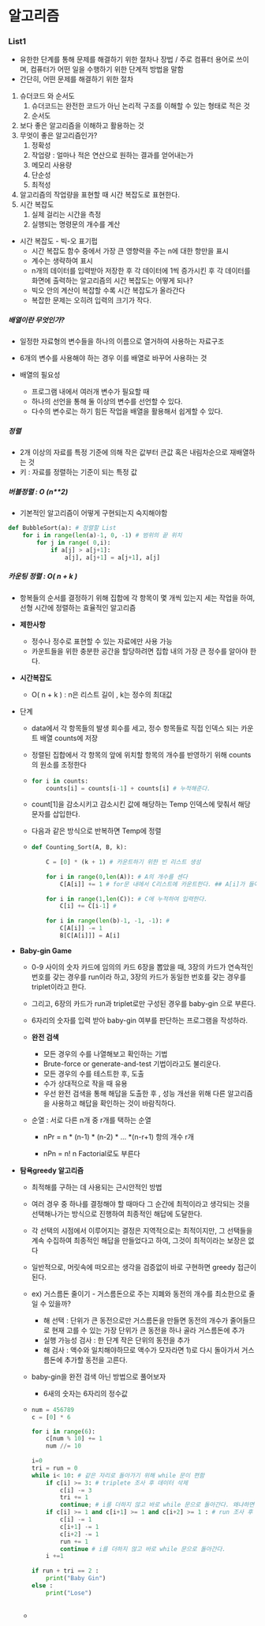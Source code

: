 # 알고리즘

### List1

- 유한한 단계를 통해 문제를 해결하기 위한 절차나 장법 / 주로 컴퓨터 용어로 쓰이며, 컴퓨터가 어떤 일을 수행하기 위한 단계적 방법을 말함
- 간단히, 어떤 문제를 해결하기 위한 절차



1. 슈더코드 와 순서도
   1. 슈더코드는 완전한 코드가 아닌 논리적 구조를 이해할 수 있는 형태로 적은 것
   2. 순서도
2. 보다 좋은 알고리즘을 이해하고 활용하는 것
3. 무엇이 좋은 알고리즘인가?
   1. 정확성 
   2. 작업량 : 얼마나 적은 연산으로 원하는 결과를 얻어내는가
   3. 메모리 사용량
   4. 단순성
   5. 최적성
4. 알고리즘의 작업량을 표현할 때 시간 복잡도로 표현한다.
5. 시간 복잡도
   1. 실제 걸리는 시간을 측정
   2. 실행되는 명령문의 개수를 계산



- 시간 복잡도 - 빅-오 표기펍
  - 시간 복잡도 함수 중에서 가장 큰 영향력을 주는 n에 대한 항만을 표시
  - 계수는 생략하여 표시
  - n개의 데이터를 입력받아 저장한 후 각 데이터에 1씩 증가시킨 후 각 데이터를 화면에 출력하는 알고리즘의 시간 복잡도는 어떻게 되나?
  - 빅오 안의 계산이 복잡할 수록 시간 복잡도가 올라간다
  - 복잡한 문제는 오히려 입력의 크기가 작다.



##### 배열이란 무엇인가?

- 일정한 자료형의 변수들을 하나의 이름으로 열거하여 사용하는 자료구조
- 6개의 변수를 사용해야 하는 경우 이를 배열로 바꾸어 사용하는 것



- 배열의 필요성
  - 프로그램 내에서 여러개 변수가 필요할 때
  - 하나의 선언을 통해 둘 이상의 변수를 선언할 수 있다.
  - 다수의 변수로는 하기 힘든 작업을 배열을 활용해서 쉽게할 수 있다.





##### 정렬

- 2개 이상의 자료를 특정 기준에 의해 작은 값부터 큰값 혹은 내림차순으로 재배열하는 것
- 키 : 자료를 정렬하는 기준이 되는 특정 값



##### 버블정렬 : O (n**2)

- 기본적인 알고리즘이 어떻게 구현되는지 숙지해야함 

```python
def BubbleSort(a): # 정렬할 List
	for i in range(len(a)-1, 0, -1) # 범위의 끝 위치
		for j in range( 0,i):
            if a[j] > a[j+1]:
                a[j], a[j+1] = a[j+1], a[j]
```



##### 카운팅 정렬 : O( n + k )

- 항복들의 순서를 결정하기 위해 집합에 각 항목이 몇 개씩 있는지 세는 작업을 하여, 선형 시간에 정렬하는 효율적인 알고리즘

- **제한사항** 

  - 정수나 정수로 표현할 수 있는 자료에만 사용 가능
  - 카운트들을 위한 충분한 공간을 할당하려면 집합 내의 가장 큰 정수를 알아야 한다.

- **시간복잡도**

  - O( n + k ) : n은 리스트 길이 , k는 정수의 최대값

- 단계

  - data에서 각 항목들의 발생 회수를 세고, 정수 항목들로 직접 인덱스 되는 카운트 배열 counts에 저장

  - 정렬된 집합에서 각 항목의 앞에 위치할 항목의 개수를 반영하기 위해 counts의 원소를 조정한다

  - ```python
    for i in counts:
        counts[i] = counts[i-1] + counts[i] # 누적해준다.
    ```

  - count[1]을 감소시키고 감소시킨 값에 해당하는 Temp 인덱스에 맞춰서 해당 문자를 삽입한다.

  - 다음과 같은 방식으로 반복하면 Temp에 정렬

  - ```python
    def Counting_Sort(A, B, k):
        
        C = [0] * (k + 1) # 카운트하기 위한 빈 리스트 생성
        
        for i in range(0,len(A)): # A의 개수를 센다
            C[A[i]] += 1 # for문 내에서 C리스트에 카운트한다. ## A[i]가 들어간 이유는 인덱스 값과 A리스트의 값과 맞춰줘야하기 때문
            
        for i in range(1,len(C)): # C에 누적하여 입력한다.
            C[i] += C[i-1] # 
            
        for i in range(len(b)-1, -1, -1): # 
            C[A[i]] -= 1
            B[C[A[i]]] = A[i]
    
    ```

  

- **Baby-gin Game**

  - 0-9 사이의 숫자 카드에 임의의 카드 6장을 뽑았을 때, 3장의 카드가 연속적인 번호를 갖는 경우를 run이라 하고, 3장의 카드가 동일한 번호를 갖는 경우를 triplet이라고 한다.

  - 그리고, 6장의 카드가 run과 triplet로만 구성된 경우를 baby-gin 으로 부른다.

  - 6자리의 숫자를 입력 받아 baby-gin 여부를 판단하는 프로그램을 작성하라.

  - **완전 검색**

    - 모든 경우의 수를 나열해보고 확인하는 기법
    - Brute-force or generate-and-test 기법이라고도 불리운다.
    - 모든 경우의 수를 테스트한 후, 도출
    - 수가 상대적으로 작을 때 유용
    - 우선 완전 검색을 통해 해답을 도출한 후 , 성능 개선을 위해 다른 알고리즘을 사용하고 해답을 확인하는 것이 바람직하다.

  - 순열 : 서로 다른 n개 중 r개를 택하는 순열

    - nPr = n * (n-1) * (n-2) * ... *(n-r+1) 항의 개수 r개

    - nPn = n! n Factorial로도 부른다

      

- **탐욕greedy 알고리즘**

  - 최적해를 구하는 데 사용되는 근시안적인 방법

  - 여러 경우 중 하나를 결정해야 할 때마다 그 순간에 최적이라고 생각되는 것을 선택해나가는 방식으로 진행하여 최종적인 해답에 도달한다.

  - 각 선택의 시점에서 이루어지는 결정은 지역적으로는 최적이지만, 그 선택들을 계속 수집하여 최종적인 해답을 만들었다고 하여, 그것이 최적이라는 보장은 없다

  - 일반적으로, 머릿속에 떠오르는 생각을 검증없이 바로 구현하면 greedy 접근이 된다.

  - ex) 거스름돈 줄이기 - 거스름돈으로 주는 지폐와 동전의 개수를 최소한으로 줄일 수 있을까?

    - 해 선택 : 단위가 큰 동전으로만 거스름돈을 만들면 동전의 개수가 줄어들므로 현재 고를 수 있는 가장 단위가 큰 동전을 하나 골라 거스름돈에 추가
    - 실행 가능성 검사 : 한 단계 작은 단위의 동전을 추가
    - 해 검사 : 액수와 일치해야하므로 액수가 모자라면 1)로 다시 돌아가서 거스름돈에 추가할 동전을 고른다.

  - baby-gin을 완전 검색 아닌 방법으로 풀어보자

    - 6새의 숫자는 6자리의 정수값

  - ```python
    num = 456789
    c = [0] * 6
    
    for i in range(6):
        c[num % 10] += 1
        num //= 10
        
    i=0
    tri = run = 0
    while i< 10: # 같은 자리로 돌아가기 위해 while 문이 편함
        if c[i] >= 3: # triplete 조사 후 데이터 삭제
            c[i] -= 3
            tri += 1
            continue; # i를 더하지 않고 바로 while 문으로 돌아간다. 왜냐하면 원래 자리부터 다시 검색하기 위해서
        if c[i] >= 1 and c[i+1] >= 1 and c[i+2] >= 1 : # run 조사 후 데이터 삭제
            c[i] -= 1
            c[i+1] -= 1
            c[i+2] -= 1
            run += 1
            continue # i를 더하지 않고 바로 while 문으로 돌아간다.
        i +=1
        
    if run + tri == 2 : 
        print("Baby Gin")
    else : 
        print("Lose")
            
    ```
    
  - 